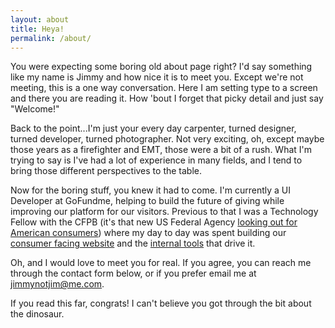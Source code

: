 ```yaml
---
layout: about
title: Heya!
permalink: /about/
---
```


You were expecting some boring old about page right? I'd say something like my name is Jimmy and how nice it is to meet you. Except we're not meeting, this is a one way conversation. Here I am setting type to a screen and there you are reading it. How 'bout I forget that picky detail and just say "Welcome!"

Back to the point...I'm just your every day carpenter, turned designer, turned developer, turned photographer. Not very exciting, oh, except maybe those years as a firefighter and EMT, those were a bit of a rush. What I'm trying to say is I've had a lot of experience in many fields, and I tend to bring those different perspectives to the table.

Now for the boring stuff, you knew it had to come. I'm currently a UI Developer at GoFundme, helping to build the future of giving while improving our platform for our visitors. Previous to that I was a Technology Fellow with the CFPB (it's that new US Federal Agency [looking out for American consumers](https://www.nytimes.com/2016/09/09/business/dealbook/wells-fargo-fined-for-years-of-harm-to-customers.html)) where my day to day was spent building our [consumer facing website](https://www.consumerfinance.gov/) and the [internal tools](https://cfpb.github.io/capital-framework/) that drive it.

Oh, and I would love to meet you for real. If you agree, you can reach me through the contact form below, or if you prefer email me at [jimmynotjim@me.com](mailto:jimmynotjim@me.com).

If you read this far, congrats! I can't believe you got through the bit about the dinosaur.
